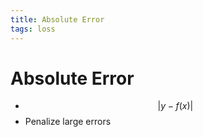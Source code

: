 ```yaml
---
title: Absolute Error
tags: loss
---
```


# Absolute Error
- $$\lvert y-f(x)\rvert$$
- Penalize large errors

















